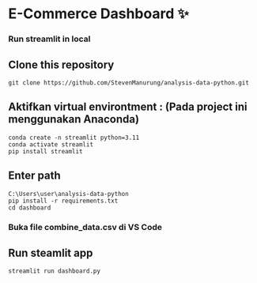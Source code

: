 # E-Commerce Dashboard ✨
### Run streamlit in local
## Clone this repository
```
git clone https://github.com/StevenManurung/analysis-data-python.git
```
## Aktifkan virtual environtment : (Pada project ini menggunakan Anaconda)
```
conda create -n streamlit python=3.11
conda activate streamlit
pip install streamlit
```
## Enter path
```
C:\Users\user\analysis-data-python
pip install -r requirements.txt
cd dashboard
```
### Buka file combine_data.csv di VS Code
## Run steamlit app
```
streamlit run dashboard.py
```
